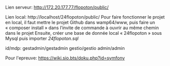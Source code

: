 Lien serveur: http://172.20.177.77/flopoton/public/

Lien local: http://localhost/24flopoton/public/
Pour faire fonctionner le projet en local, il faut mettre le projet Github dans wamp64/www, puis faire un « composer install » dans l’invite de commande à ouvrir au même chemin dans le projet
Ensuite, créer une base de donnée local « 24flopoton » sous Mysql puis importer _24flopoton.sql_

id/mdp:   gestadmin/gestadmin
          gestio/gestio
          admin/admin

Pour l'epreuve: https://wiki.sio.bts/doku.php?id=symfony
